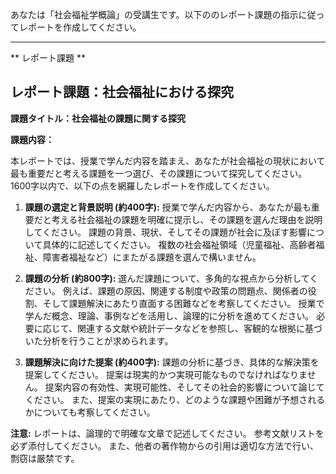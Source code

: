 あなたは「社会福祉学概論」の受講生です。以下ののレポート課題の指示に従ってレポートを作成してください。

---------------------------------------
** レポート課題 **

## レポート課題：社会福祉における探究

**課題タイトル：社会福祉の課題に関する探究**

**課題内容：**

本レポートでは、授業で学んだ内容を踏まえ、あなたが社会福祉の現状において最も重要だと考える課題を一つ選び、その課題について探究してください。  1600字以内で、以下の点を網羅したレポートを作成してください。

1. **課題の選定と背景説明 (約400字):**  授業で学んだ内容から、あなたが最も重要だと考える社会福祉の課題を明確に提示し、その課題を選んだ理由を説明してください。  課題の背景、現状、そしてその課題が社会に及ぼす影響について具体的に記述してください。  複数の社会福祉領域（児童福祉、高齢者福祉、障害者福祉など）にまたがる課題を選んで構いません。

2. **課題の分析 (約800字):** 選んだ課題について、多角的な視点から分析してください。  例えば、課題の原因、関連する制度や政策の問題点、関係者の役割、そして課題解決にあたり直面する困難などを考察してください。  授業で学んだ概念、理論、事例などを活用し、論理的に分析を進めてください。  必要に応じて、関連する文献や統計データなどを参照し、客観的な根拠に基づいた分析を行うことが求められます。

3. **課題解決に向けた提案 (約400字):**  課題の分析に基づき、具体的な解決策を提案してください。  提案は現実的かつ実現可能なものでなければなりません。  提案内容の有効性、実現可能性、そしてその社会的影響について論じてください。  また、提案の実現にあたり、どのような課題や困難が予想されるかについても考察してください。


**注意:**  レポートは、論理的で明確な文章で記述してください。  参考文献リストを必ず添付してください。  また、他者の著作物からの引用は適切な方法で行い、剽窃は厳禁です。
